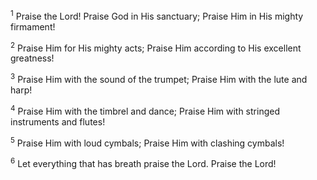 <sup>1</sup> 
Praise the Lord! Praise God in His sanctuary; Praise Him in His mighty firmament! 

<sup>2</sup> 
Praise Him for His mighty acts; Praise Him according to His excellent greatness! 

<sup>3</sup> 
Praise Him with the sound of the trumpet; Praise Him with the lute and harp! 

<sup>4</sup> 
Praise Him with the timbrel and dance; Praise Him with stringed instruments and flutes! 

<sup>5</sup> 
Praise Him with loud cymbals; Praise Him with clashing cymbals! 

<sup>6</sup> 
Let everything that has breath praise the Lord. Praise the Lord!